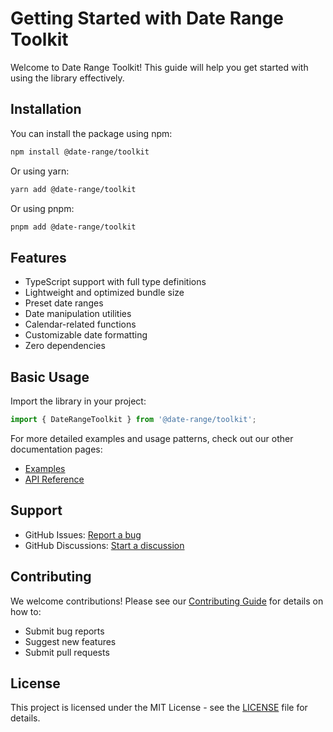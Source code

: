 # Getting Started with Date Range Toolkit

Welcome to Date Range Toolkit! This guide will help you get started with using the library effectively.

## Installation

You can install the package using npm:

```bash
npm install @date-range/toolkit
```

Or using yarn:

```bash
yarn add @date-range/toolkit
```

Or using pnpm:

```bash
pnpm add @date-range/toolkit
```

## Features

- TypeScript support with full type definitions
- Lightweight and optimized bundle size
- Preset date ranges
- Date manipulation utilities
- Calendar-related functions
- Customizable date formatting
- Zero dependencies

## Basic Usage

Import the library in your project:

```typescript
import { DateRangeToolkit } from '@date-range/toolkit';
```

For more detailed examples and usage patterns, check out our other documentation pages:

- [Examples](./examples.md)
- [API Reference](./api-reference.md)

## Support

- GitHub Issues: [Report a bug](https://github.com/surajaswal29/date-range-toolkit/issues)
- GitHub Discussions: [Start a discussion](https://github.com/surajaswal29/date-range-toolkit/discussions)

## Contributing

We welcome contributions! Please see our [Contributing Guide](../CONTRIBUTING.md) for details on how to:

- Submit bug reports
- Suggest new features
- Submit pull requests

## License

This project is licensed under the MIT License - see the [LICENSE](../LICENSE) file for details.
